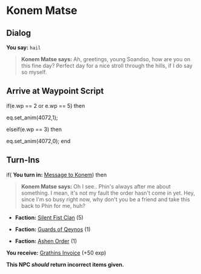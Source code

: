 # Konem Matse
## Dialog

**You say:** `hail`



>**Konem Matse says:** Ah, greetings, young Soandso, how are you on this fine day? Perfect day for a nice stroll through the hills, if I do say so myself.

## Arrive at Waypoint Script

if(e.wp == 2 or e.wp == 5) then


eq.set_anim(4072,1);

elseif(e.wp == 3) then


eq.set_anim(4072,0);
end

## Turn-Ins




if( **You turn in:** [Message to Konem](/item/18921)) then 


>**Konem Matse says:** Oh I see.. Phin's always after me about something.  I mean, it's not my fault the order hasn't come in yet.  Hey, since I'm so busy right now, why don't you be a friend and take this back to Phin for me, huh?





* __Faction:__ [Silent Fist Clan](/faction/309) (5)


* __Faction:__ [Guards of Qeynos](/faction/262) (1)


* __Faction:__ [Ashen Order](/faction/361) (1)


 **You receive:**  [Grathins Invoice](/item/18922) (+50 exp)

**This NPC *should* return incorrect items given.**
